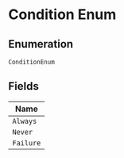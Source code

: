
# Condition Enum

## Enumeration

`ConditionEnum`

## Fields

| Name |
|  --- |
| `Always` |
| `Never` |
| `Failure` |


